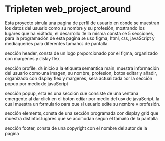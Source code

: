 # Tripleten web_project_around

Esta proyecto simula una pagina de perfil de usuario en donde se muestran los datos del usuario como su nombre y su profesión, mostrando los lugares que ha visitado, el desarrollo de la misma consta de 5 secciones, para la programación de esta pagina se uso figma, html, css, javaScript y mediaqueries para diferentes tamaños de pantalla.

sección header, consta de un logo proporcionado por el figma, organizado con margenes y dislay flex

sección profile, da inicio a la etiqueta semantica main, muestra información del usuario como una imagen, su nombre, profesion, boton editar y añadir, organizado con display flex y margenes, sera actualizada por la sección popup por medio de javaScript

sección popup, esta es una sección que consiste de una ventana emergente al dar click en el boton editar por medio del uso de javaScript, la cual muestra un formulario para que el usuario edite su nombre y profesión.

sección elements, consta de una sección programada con display grid que muestra distintos lugares que se acomodan segun el tamaño de la pantalla

sección footer, consta de una copyright con el nombre del autor de la página
